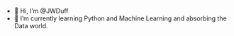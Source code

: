 - 👋 Hi, I’m @JWDuff
- 🌱 I’m currently learning Python and Machine Learning and absorbing the Data world.

